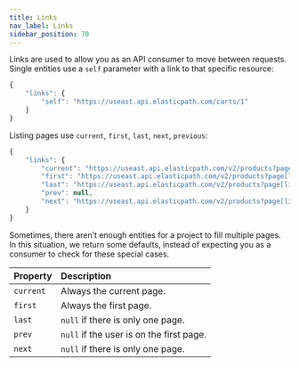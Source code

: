 ```yaml
---
title: Links
nav_label: Links
sidebar_position: 70
---
```


Links are used to allow you as an API consumer to move between requests.
Single entities use a `self` parameter with a link to that specific resource:

```javascript
{
    "links": {
        "self": "https://useast.api.elasticpath.com/carts/1"
    }
}
```

Listing pages use `current`, `first`, `last`, `next`, `previous`:

```javascript
{
    "links": {
        "current": "https://useast.api.elasticpath.com/v2/products?page[limit]=100&page[offset]=0",
        "first": "https://useast.api.elasticpath.com/v2/products?page[limit]=100&page[offset]=0",
        "last": "https://useast.api.elasticpath.com/v2/products?page[limit]=100&page[offset]=600",
        "prev": null,
        "next": "https://useast.api.elasticpath.com/v2/products?page[limit]=100&page[offset]=100"
    }
}
```

Sometimes, there aren’t enough entities for a project to fill multiple pages. In this situation, we return some defaults, instead of expecting you as a consumer to check for these special cases.

| Property | ​Description |
| :--- | :--- |
| `current` | Always the current page. |
| `first` | Always the first page. |
| `last` | `null` if there is only one page. |
| `prev` | `null` if the user is on the first page. |
| `next` | `null` if there is only one page. |
